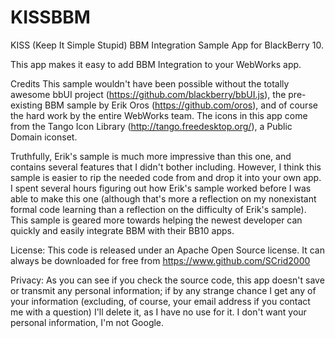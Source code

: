 KISSBBM
=======

KISS (Keep It Simple Stupid) BBM Integration Sample App for BlackBerry 10.

This app makes it easy to add BBM Integration to your WebWorks app.

Credits
This sample wouldn't have been possible without the totally awesome bbUI project (https://github.com/blackberry/bbUI.js), the pre-existing BBM sample by Erik Oros (https://github.com/oros), and of course the hard work by the entire WebWorks team.
The icons in this app come from the Tango Icon Library (http://tango.freedesktop.org/), a Public Domain iconset. 

Truthfully, Erik's sample is much more impressive than this one, and contains several features that I didn't bother including. However, I think this sample is easier to rip the needed code from and drop it into your own app. I spent several hours figuring out how Erik's sample worked before I was able to make this one (although that's more a reflection on my nonexistant formal code learning than a reflection on the difficulty of Erik's sample). This sample is geared more towards helping the newest developer can quickly and easily integrate BBM with their BB10 apps.

License:
This code is released under an Apache Open Source license. It can always be downloaded for free from https://www.github.com/SCrid2000

Privacy:
As you can see if you check the source code, this app doesn't save or transmit any personal information; if by any strange chance I get any of your information (excluding, of course, your email address if you contact me with a question) I'll delete it, as I have no use for it. I don't want your personal information, I'm not Google.